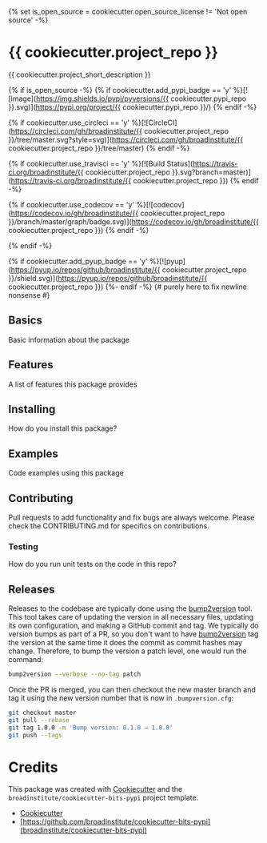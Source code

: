 {% set is_open_source = cookiecutter.open_source_license != 'Not open source' -%}
# {{ cookiecutter.project_repo }}

{{ cookiecutter.project_short_description }}

{% if is_open_source -%}
{% if cookiecutter.add_pypi_badge == 'y' %}[![image](https://img.shields.io/pypi/pyversions/{{ cookiecutter.pypi_repo }}.svg)](https://pypi.org/project/{{ cookiecutter.pypi_repo }}/)
{% endif -%}

{% if cookiecutter.use_circleci == 'y' %}[![CircleCI](https://circleci.com/gh/broadinstitute/{{ cookiecutter.project_repo }}/tree/master.svg?style=svg)](https://circleci.com/gh/broadinstitute/{{ cookiecutter.project_repo }}/tree/master)
{% endif -%}

{% if cookiecutter.use_travisci == 'y' %}[![Build Status](https://travis-ci.org/broadinstitute/{{ cookiecutter.project_repo }}.svg?branch=master)](https://travis-ci.org/broadinstitute/{{ cookiecutter.project_repo }})
{% endif -%}

{% if cookiecutter.use_codecov == 'y' %}[![codecov](https://codecov.io/gh/broadinstitute/{{ cookiecutter.project_repo }}/branch/master/graph/badge.svg)](https://codecov.io/gh/broadinstitute/{{ cookiecutter.project_repo }})
{% endif -%}

{% endif -%}

{% if cookiecutter.add_pyup_badge == 'y' %}[![pyup](https://pyup.io/repos/github/broadinstitute/{{ cookiecutter.project_repo }}/shield.svg)](https://pyup.io/repos/github/broadinstitute/{{ cookiecutter.project_repo }})
{%- endif -%}
{# purely here to fix newline nonsense #}
## Basics

Basic information about the package

## Features

A list of features this package provides

## Installing

How do you install this package?

## Examples

Code examples using this package

## Contributing

Pull requests to add functionality and fix bugs are always welcome.  Please check the CONTRIBUTING.md for specifics on contributions.

### Testing

How do you run unit tests on the code in this repo?

## Releases

Releases to the codebase are typically done using the [bump2version][2] tool.  This tool takes care of updating the version in all necessary files, updating its own configuration, and making a GitHub commit and tag.  We typically do version bumps as part of a PR, so you don't want to have [bump2version][2] tag the version at the same time it does the commit as commit hashes may change.  Therefore, to bump the version a patch level, one would run the command:

```sh
bump2version --verbose --no-tag patch
```

Once the PR is merged, you can then checkout the new master branch and tag it using the new version number that is now in `.bumpversion.cfg`:

```sh
git checkout master
git pull --rebase
git tag 1.0.0 -m 'Bump version: 0.1.0 → 1.0.0'
git push --tags
```

# Credits

This package was created with [Cookiecutter][3] and the `broadinstitute/cookiecutter-bits-pypi` project template.

* [Cookiecutter][3]
* [https://github.com/broadinstitute/cookiecutter-bits-pypi](broadinstitute/cookiecutter-bits-pypi)

[1]: https://www.python.org/ "Python"
[2]: https://pypi.org/project/bump2version/ "bump2version"
[3]: https://cookiecutter.readthedocs.io/en/latest/index.html "Cookiecutter"
